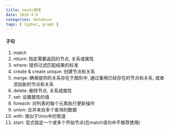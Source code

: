 ```yaml
---
title: neo4j使用
date: 2018-4-9
categories: database
tags: [ Cypher, graph ]
---
```


#### 子句
1. match
2. return: 指定需要返回的节点, 关系或属性
3. where: 提供过滤匹配结果的标准
4. create & create unique: 创建节点和关系
5. merge: 确保提供的关系存在于图形中, 通过重用已经存在的节点和关系, 或者添加新的节点和关系
6. delete: 删除节点, 关系或属性
7. set: 设置属性的值
8. foreach: 对列表的每个元素执行更新操作
9. union: 合并来自多个查询的数据
10. with: 类似于Unix中的管道
11. start: 显式指定一个或多个开始节点(在match语句中不推荐使用)